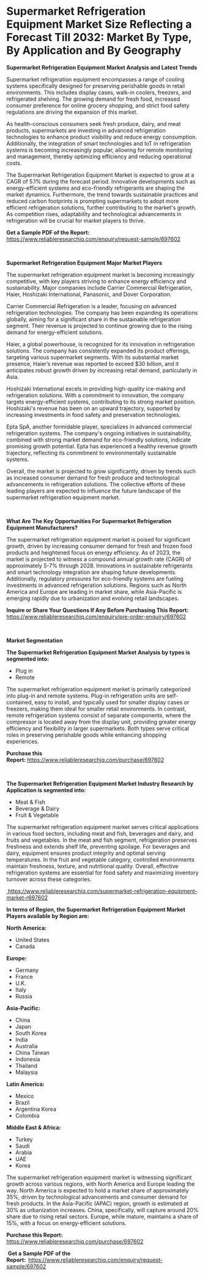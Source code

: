 <p><h1>Supermarket Refrigeration Equipment Market Size Reflecting a Forecast Till 2032: Market By Type, By Application and By Geography</h1></p><p><strong>Supermarket Refrigeration Equipment Market Analysis and Latest Trends</strong></p>
<p><p>Supermarket refrigeration equipment encompasses a range of cooling systems specifically designed for preserving perishable goods in retail environments. This includes display cases, walk-in coolers, freezers, and refrigerated shelving. The growing demand for fresh food, increased consumer preference for online grocery shopping, and strict food safety regulations are driving the expansion of this market. </p><p>As health-conscious consumers seek fresh produce, dairy, and meat products, supermarkets are investing in advanced refrigeration technologies to enhance product visibility and reduce energy consumption. Additionally, the integration of smart technologies and IoT in refrigeration systems is becoming increasingly popular, allowing for remote monitoring and management, thereby optimizing efficiency and reducing operational costs.</p><p>The Supermarket Refrigeration Equipment Market is expected to grow at a CAGR of 5.1% during the forecast period. Innovative developments such as energy-efficient systems and eco-friendly refrigerants are shaping the market dynamics. Furthermore, the trend towards sustainable practices and reduced carbon footprints is prompting supermarkets to adopt more efficient refrigeration solutions, further contributing to the market's growth. As competition rises, adaptability and technological advancements in refrigeration will be crucial for market players to thrive.</p></p>
<p><strong>Get a Sample PDF of the Report:&nbsp;</strong> <a href="https://www.reliableresearchiq.com/enquiry/request-sample/697602?utm_campaign=3200&utm_medium=2&utm_source=Github&utm_content=ia&utm_term=16042025&utm_id=supermarket-refrigeration-equipment">https://www.reliableresearchiq.com/enquiry/request-sample/697602</a></p>
<p>&nbsp;</p>
<p><strong>Supermarket Refrigeration Equipment Major Market Players</strong></p>
<p><p>The supermarket refrigeration equipment market is becoming increasingly competitive, with key players striving to enhance energy efficiency and sustainability. Major companies include Carrier Commercial Refrigeration, Haier, Hoshizaki International, Panasonic, and Dover Corporation. </p><p>Carrier Commercial Refrigeration is a leader, focusing on advanced refrigeration technologies. The company has been expanding its operations globally, aiming for a significant share in the sustainable refrigeration segment. Their revenue is projected to continue growing due to the rising demand for energy-efficient solutions.</p><p>Haier, a global powerhouse, is recognized for its innovation in refrigeration solutions. The company has consistently expanded its product offerings, targeting various supermarket segments. With its substantial market presence, Haier’s revenue was reported to exceed $30 billion, and it anticipates robust growth driven by increasing retail demand, particularly in Asia.</p><p>Hoshizaki International excels in providing high-quality ice-making and refrigeration solutions. With a commitment to innovation, the company targets energy-efficient systems, contributing to its strong market position. Hoshizaki's revenue has been on an upward trajectory, supported by increasing investments in food safety and preservation technologies.</p><p>Epta SpA, another formidable player, specializes in advanced commercial refrigeration systems. The company's ongoing initiatives in sustainability, combined with strong market demand for eco-friendly solutions, indicate promising growth potential. Epta has experienced a healthy revenue growth trajectory, reflecting its commitment to environmentally sustainable systems.</p><p>Overall, the market is projected to grow significantly, driven by trends such as increased consumer demand for fresh produce and technological advancements in refrigeration solutions. The collective efforts of these leading players are expected to influence the future landscape of the supermarket refrigeration equipment market.</p></p>
<p>&nbsp;</p>
<p><strong>What Are The Key Opportunities For Supermarket Refrigeration Equipment Manufacturers?</strong></p>
<p><p>The supermarket refrigeration equipment market is poised for significant growth, driven by increasing consumer demand for fresh and frozen food products and heightened focus on energy efficiency. As of 2023, the market is projected to witness a compound annual growth rate (CAGR) of approximately 5-7% through 2028. Innovations in sustainable refrigerants and smart technology integration are shaping future developments. Additionally, regulatory pressures for eco-friendly systems are fueling investments in advanced refrigeration solutions. Regions such as North America and Europe are leading in market share, while Asia-Pacific is emerging rapidly due to urbanization and evolving retail landscapes.</p></p>
<p><strong>Inquire or Share Your Questions If Any Before Purchasing This Report:</strong> <a href="https://www.reliableresearchiq.com/enquiry/pre-order-enquiry/697602?utm_campaign=3200&utm_medium=2&utm_source=Github&utm_content=ia&utm_term=16042025&utm_id=supermarket-refrigeration-equipment">https://www.reliableresearchiq.com/enquiry/pre-order-enquiry/697602</a></p>
<p>&nbsp;</p>
<p><strong>Market Segmentation</strong></p>
<p><strong>The Supermarket Refrigeration Equipment Market Analysis by types is segmented into:</strong></p>
<p><ul><li>Plug in</li><li>Remote</li></ul></p>
<p><p>The supermarket refrigeration equipment market is primarily categorized into plug-in and remote systems. Plug-in refrigeration units are self-contained, easy to install, and typically used for smaller display cases or freezers, making them ideal for smaller retail environments. In contrast, remote refrigeration systems consist of separate components, where the compressor is located away from the display unit, providing greater energy efficiency and flexibility in larger supermarkets. Both types serve critical roles in preserving perishable goods while enhancing shopping experiences.</p></p>
<p><strong>Purchase this Report:&nbsp;</strong><a href="https://www.reliableresearchiq.com/purchase/697602?utm_campaign=3200&utm_medium=2&utm_source=Github&utm_content=ia&utm_term=16042025&utm_id=supermarket-refrigeration-equipment">https://www.reliableresearchiq.com/purchase/697602</a></p>
<p>&nbsp;</p>
<p><strong>The Supermarket Refrigeration Equipment Market Industry Research by Application is segmented into:</strong></p>
<p><ul><li>Meat & Fish</li><li>Beverage & Dairy</li><li>Fruit & Vegetable</li></ul></p>
<p><p>The supermarket refrigeration equipment market serves critical applications in various food sectors, including meat and fish, beverages and dairy, and fruits and vegetables. In the meat and fish segment, refrigeration preserves freshness and extends shelf life, preventing spoilage. For beverages and dairy, equipment ensures product integrity and optimal serving temperatures. In the fruit and vegetable category, controlled environments maintain freshness, texture, and nutritional quality. Overall, effective refrigeration systems are essential for food safety and maximizing inventory turnover across these categories.</p></p>
<p><a href="https://www.reliableresearchiq.com/supermarket-refrigeration-equipment-market-r697602?utm_campaign=3200&utm_medium=2&utm_source=Github&utm_content=ia&utm_term=16042025&utm_id=supermarket-refrigeration-equipment">&nbsp;https://www.reliableresearchiq.com/supermarket-refrigeration-equipment-market-r697602</a></p>
<p><strong>In terms of Region, the Supermarket Refrigeration Equipment Market Players available by Region are:</strong></p>
<p>
    <p> <strong> North America: </strong>
        <ul>
            <li>United States</li>
            <li>Canada</li>
        </ul>
        </p> 
    <p> <strong> Europe: </strong>
        <ul>
            <li>Germany</li>
            <li>France</li>
            <li>U.K.</li>
            <li>Italy</li>
            <li>Russia</li>
        </ul>
        </p> 
    <p> <strong> Asia-Pacific: </strong>
        <ul>
            <li>China</li>
            <li>Japan</li>
            <li>South Korea</li>
            <li>India</li>
            <li>Australia</li>
            <li>China Taiwan</li>
            <li>Indonesia</li>
            <li>Thailand</li>
            <li>Malaysia</li>
        </ul>
        </p> 
    <p> <strong> Latin America: </strong>
        <ul>
            <li>Mexico</li>
            <li>Brazil</li>
            <li>Argentina Korea</li>
            <li>Colombia</li>
        </ul>
        </p> 
    <p> <strong> Middle East & Africa: </strong>
        <ul>
            <li>Turkey</li>
            <li>Saudi</li>
            <li>Arabia</li>
            <li>UAE</li>
            <li>Korea</li>
        </ul>
    </p>
    </p>
<p><p>The supermarket refrigeration equipment market is witnessing significant growth across various regions, with North America and Europe leading the way. North America is expected to hold a market share of approximately 35%, driven by technological advancements and consumer demand for fresh products. In the Asia-Pacific (APAC) region, growth is estimated at 30% as urbanization increases. China, specifically, will capture around 20% share due to rising retail sectors. Europe, while mature, maintains a share of 15%, with a focus on energy-efficient solutions.</p></p>
<p><strong>Purchase this Report: </strong><a href="https://www.reliableresearchiq.com/purchase/697602?utm_campaign=3200&utm_medium=2&utm_source=Github&utm_content=ia&utm_term=16042025&utm_id=supermarket-refrigeration-equipment">https://www.reliableresearchiq.com/purchase/697602</a></p>
<p>&nbsp;<strong>Get a Sample PDF of the Report:&nbsp;&nbsp;</strong><a href="https://www.reliableresearchiq.com/enquiry/request-sample/697602?utm_campaign=3200&utm_medium=2&utm_source=Github&utm_content=ia&utm_term=16042025&utm_id=supermarket-refrigeration-equipment">https://www.reliableresearchiq.com/enquiry/request-sample/697602</a></p>
<p><strong></strong></p>
<p><p></p><p></p><p></p></p>